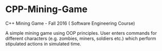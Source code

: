 # CPP-Mining-Game
C++ Mining Game - Fall 2016 ( Software Engineering Course)

A simple mining game using OOP principles. 
User enters commands for different characters (e.g. zombies, miners, soldiers etc.) which perform stipulated actions in simulated time.
